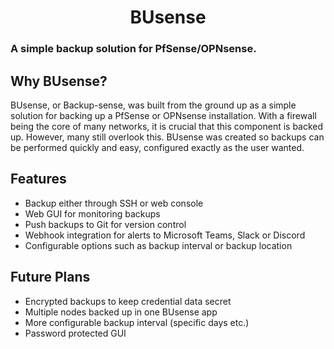 <h1 align="center">BUsense</h1>

### A simple backup solution for PfSense/OPNsense.
## Why BUsense?
BUsense, or Backup-sense, was built from the ground up as a simple solution for backing up a PfSense or OPNsense installation. With a firewall being the core of many networks, it is crucial that this component is backed up. However, many still overlook this. BUsense was created so backups can be performed quickly and easy, configured exactly as the user wanted.
## Features
- Backup either through SSH or web console
- Web GUI for monitoring backups
- Push backups to Git for version control
- Webhook integration for alerts to Microsoft Teams, Slack or Discord
- Configurable options such as backup interval or backup location

## Future Plans
- Encrypted backups to keep credential data secret
- Multiple nodes backed up in one BUsense app
- More configurable backup interval (specific days etc.)
- Password protected GUI